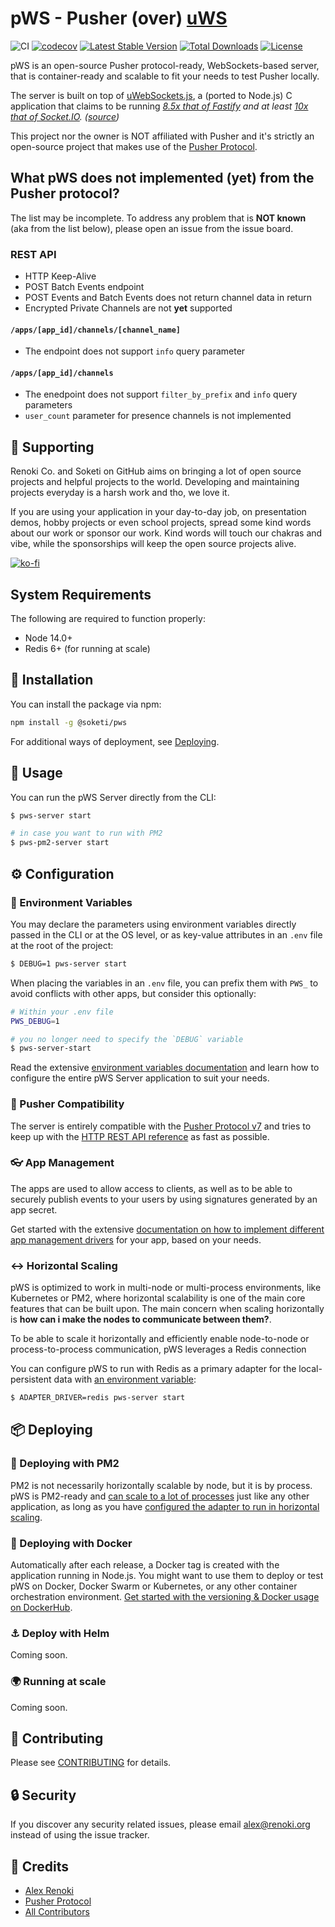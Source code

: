 pWS - Pusher (over) [uWS](https://github.com/uNetworking/uWebSockets.js)
========================================================================

![CI](https://github.com/soketi/pws/workflows/CI/badge.svg?branch=master)
[![codecov](https://codecov.io/gh/soketi/pws/branch/master/graph/badge.svg)](https://codecov.io/gh/soketi/pws/branch/master)
[![Latest Stable Version](https://img.shields.io/github/v/release/soketi/pws)](https://www.npmjs.com/package/@soketi/pws)
[![Total Downloads](https://img.shields.io/npm/dt/@soketi/pws)](https://www.npmjs.com/package/@soketi/pws)
[![License](https://img.shields.io/npm/l/@soketi/pws)](https://www.npmjs.com/package/@soketi/pws)

pWS is an open-source Pusher protocol-ready, WebSockets-based server, that is container-ready and scalable to fit your needs to test Pusher locally.

The server is built on top of [uWebSockets.js](https://github.com/uNetworking/uWebSockets.js), a (ported to Node.js) C application that claims to be running _[8.5x that of Fastify](https://alexhultman.medium.com/serving-100k-requests-second-from-a-fanless-raspberry-pi-4-over-ethernet-fdd2c2e05a1e) and at least [10x that of Socket.IO](https://medium.com/swlh/100k-secure-websockets-with-raspberry-pi-4-1ba5d2127a23). ([source](https://github.com/uNetworking/uWebSockets.js))_

This project nor the owner is NOT affiliated with Pusher and it's strictly an open-source project that makes use of the [Pusher Protocol](https://pusher.com/docs/channels/library_auth_reference/pusher-websockets-protocol).

## What pWS does not implemented (yet) from the Pusher protocol?

The list may be incomplete. To address any problem that is **NOT known** (aka from the list below), please open an issue from the issue board.

### REST API

- HTTP Keep-Alive
- POST Batch Events endpoint
- POST Events and Batch Events does not return channel data in return
- Encrypted Private Channels are not **yet** supported

#### `/apps/[app_id]/channels/[channel_name]`

- The endpoint does not support `info` query parameter

#### `/apps/[app_id]/channels`

- The enedpoint does not support `filter_by_prefix` and `info` query parameters
- `user_count` parameter for presence channels is not implemented

## 🤝 Supporting

Renoki Co. and Soketi on GitHub aims on bringing a lot of open source projects and helpful projects to the world. Developing and maintaining projects everyday is a harsh work and tho, we love it.

If you are using your application in your day-to-day job, on presentation demos, hobby projects or even school projects, spread some kind words about our work or sponsor our work. Kind words will touch our chakras and vibe, while the sponsorships will keep the open source projects alive.

[![ko-fi](https://www.ko-fi.com/img/githubbutton_sm.svg)](https://ko-fi.com/R6R42U8CL)

## System Requirements

The following are required to function properly:

- Node 14.0+
- Redis 6+ (for running at scale)

## 🚀 Installation

You can install the package via npm:

```bash
npm install -g @soketi/pws
```

For additional ways of deployment, see [Deploying](#-deploying).

## 🙌 Usage

You can run the pWS Server directly from the CLI:

```bash
$ pws-server start

# in case you want to run with PM2
$ pws-pm2-server start
```

## ⚙ Configuration

### 📀 Environment Variables

You may declare the parameters using environment variables directly passed in the CLI or at the OS level, or as key-value attributes in an `.env` file at the root of the project:

```bash
$ DEBUG=1 pws-server start
```

When placing the variables in an `.env` file, you can prefix them with `PWS_` to avoid conflicts with other apps, but consider this optionally:

```bash
# Within your .env file
PWS_DEBUG=1
```

```bash
# you no longer need to specify the `DEBUG` variable
$ pws-server-start
```

Read the extensive [environment variables documentation](docs/ENV.md) and learn how to configure the entire pWS Server application to suit your needs.

### 📡 Pusher Compatibility

The server is entirely compatible with the [Pusher Protocol v7](https://pusher.com/docs/channels/library_auth_reference/pusher-websockets-protocol#version-7-2017-11) and tries to keep up with the [HTTP REST API reference](https://pusher.com/docs/channels/library_auth_reference/rest-api/) as fast as possible.

### 👓 App Management

The apps are used to allow access to clients, as well as to be able to securely publish events to your users by using signatures generated by an app secret.

Get started with the extensive [documentation on how to implement different app management drivers](docs/APP_MANAGERS.md) for your app, based on your needs.

### ↔ Horizontal Scaling

pWS is optimized to work in multi-node or multi-process environments, like Kubernetes or PM2, where horizontal scalability is one of the main core features that can be built upon. The main concern when scaling horizontally is **how can i make the nodes to communicate between them?**.

To be able to scale it horizontally and efficiently enable node-to-node or process-to-process communication, pWS leverages a Redis connection

You can configure pWS to run with Redis as a primary adapter for the local-persistent data with [an environment variable](docs/ENV.md#replication):

```bash
$ ADAPTER_DRIVER=redis pws-server start
```

## 📦 Deploying

### 🚢 Deploying with PM2

PM2 is not necessarily horizontally scalable by node, but it is by process. pWS is PM2-ready and [can scale to a lot of processes](docs/PM2.md) just like any other application, as long as you have [configured the adapter to run in horizontal scaling](#-horizontal-scaling).

### 🐳 Deploying with Docker

Automatically after each release, a Docker tag is created with the application running in Node.js. You might want to use them to deploy or test pWS on Docker, Docker Swarm or Kubernetes, or any other container orchestration environment. [Get started with the versioning & Docker usage on DockerHub](https://hub.docker.com/r/soketi/pws).

### ⚓ Deploy with Helm

Coming soon.

### 🌍 Running at scale

Coming soon.

## 🤝 Contributing

Please see [CONTRIBUTING](CONTRIBUTING.md) for details.

## 🔒  Security

If you discover any security related issues, please email alex@renoki.org instead of using the issue tracker.

## 🎉 Credits

- [Alex Renoki](https://github.com/rennokki)
- [Pusher Protocol](https://pusher.com/docs/channels/library_auth_reference/pusher-websockets-protocol)
- [All Contributors](../../contributors)
